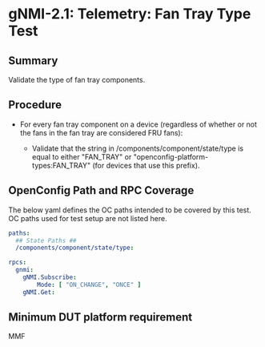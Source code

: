 # gNMI-2.1: Telemetry: Fan Tray Type Test

## Summary

Validate the type of fan tray components.

## Procedure

*   For every fan tray component on a device (regardless of whether or not the fans in the fan tray are considered FRU fans):

    *   Validate that the string in /components/component/state/type is equal to either "FAN_TRAY" or "openconfig-platform-types:FAN_TRAY" (for devices that use this prefix).

## OpenConfig Path and RPC Coverage

The below yaml defines the OC paths intended to be covered by this test.  OC paths used for test setup are not listed here.

```yaml
paths:
  ## State Paths ##
  /components/component/state/type:

rpcs:
  gnmi:
    gNMI.Subscribe:
        Mode: [ "ON_CHANGE", "ONCE" ]
    gNMI.Get:
```


## Minimum DUT platform requirement

MMF
